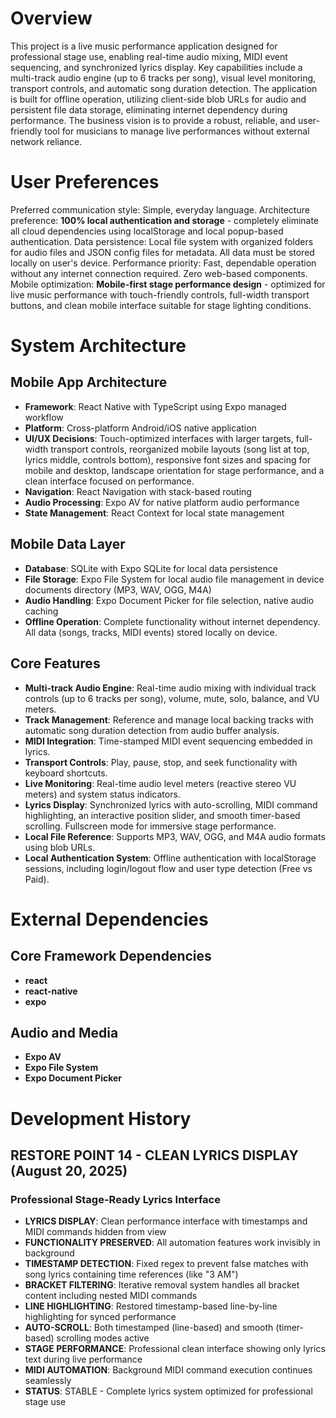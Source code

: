 # Overview
This project is a live music performance application designed for professional stage use, enabling real-time audio mixing, MIDI event sequencing, and synchronized lyrics display. Key capabilities include a multi-track audio engine (up to 6 tracks per song), visual level monitoring, transport controls, and automatic song duration detection. The application is built for offline operation, utilizing client-side blob URLs for audio and persistent file data storage, eliminating internet dependency during performance. The business vision is to provide a robust, reliable, and user-friendly tool for musicians to manage live performances without external network reliance.

# User Preferences
Preferred communication style: Simple, everyday language.
Architecture preference: **100% local authentication and storage** - completely eliminate all cloud dependencies using localStorage and local popup-based authentication.
Data persistence: Local file system with organized folders for audio files and JSON config files for metadata. All data must be stored locally on user's device.
Performance priority: Fast, dependable operation without any internet connection required. Zero web-based components.
Mobile optimization: **Mobile-first stage performance design** - optimized for live music performance with touch-friendly controls, full-width transport buttons, and clean mobile interface suitable for stage lighting conditions.

# System Architecture

## Mobile App Architecture
- **Framework**: React Native with TypeScript using Expo managed workflow
- **Platform**: Cross-platform Android/iOS native application
- **UI/UX Decisions**: Touch-optimized interfaces with larger targets, full-width transport controls, reorganized mobile layouts (song list at top, lyrics middle, controls bottom), responsive font sizes and spacing for mobile and desktop, landscape orientation for stage performance, and a clean interface focused on performance.
- **Navigation**: React Navigation with stack-based routing
- **Audio Processing**: Expo AV for native platform audio performance
- **State Management**: React Context for local state management

## Mobile Data Layer
- **Database**: SQLite with Expo SQLite for local data persistence
- **File Storage**: Expo File System for local audio file management in device documents directory (MP3, WAV, OGG, M4A)
- **Audio Handling**: Expo Document Picker for file selection, native audio caching
- **Offline Operation**: Complete functionality without internet dependency. All data (songs, tracks, MIDI events) stored locally on device.

## Core Features
- **Multi-track Audio Engine**: Real-time audio mixing with individual track controls (up to 6 tracks per song), volume, mute, solo, balance, and VU meters.
- **Track Management**: Reference and manage local backing tracks with automatic song duration detection from audio buffer analysis.
- **MIDI Integration**: Time-stamped MIDI event sequencing embedded in lyrics.
- **Transport Controls**: Play, pause, stop, and seek functionality with keyboard shortcuts.
- **Live Monitoring**: Real-time audio level meters (reactive stereo VU meters) and system status indicators.
- **Lyrics Display**: Synchronized lyrics with auto-scrolling, MIDI command highlighting, an interactive position slider, and smooth timer-based scrolling. Fullscreen mode for immersive stage performance.
- **Local File Reference**: Supports MP3, WAV, OGG, and M4A audio formats using blob URLs.
- **Local Authentication System**: Offline authentication with localStorage sessions, including login/logout flow and user type detection (Free vs Paid).

# External Dependencies

## Core Framework Dependencies
- **react**
- **react-native**
- **expo**

## Audio and Media
- **Expo AV**
- **Expo File System**
- **Expo Document Picker**

# Development History

## RESTORE POINT 14 - CLEAN LYRICS DISPLAY (August 20, 2025)
### Professional Stage-Ready Lyrics Interface
- **LYRICS DISPLAY**: Clean performance interface with timestamps and MIDI commands hidden from view
- **FUNCTIONALITY PRESERVED**: All automation features work invisibly in background
- **TIMESTAMP DETECTION**: Fixed regex to prevent false matches with song lyrics containing time references (like "3 AM")
- **BRACKET FILTERING**: Iterative removal system handles all bracket content including nested MIDI commands
- **LINE HIGHLIGHTING**: Restored timestamp-based line-by-line highlighting for synced performance
- **AUTO-SCROLL**: Both timestamped (line-based) and smooth (timer-based) scrolling modes active
- **STAGE PERFORMANCE**: Professional clean interface showing only lyrics text during live performance
- **MIDI AUTOMATION**: Background MIDI command execution continues seamlessly
- **STATUS**: STABLE - Complete lyrics system optimized for professional stage use